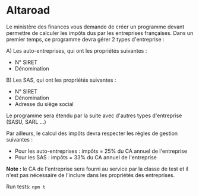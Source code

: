# Altaroad

Le ministère des finances vous demande de créer un programme devant permettre de
calculer les impôts dus par les entreprises françaises.
Dans un premier temps, ce programme devra gérer 2 types d'entreprise :

A) Les auto-entreprises, qui ont les propriétés suivantes :
- N° SIRET
- Dénomination

B) Les SAS, qui ont les propriétés suivantes :
- N° SIRET
- Dénomination
- Adresse du siège social

Le programme sera étendu par la suite avec d'autres types d'entreprise (SASU, SARL ...)

Par ailleurs, le calcul des impôts devra respecter les règles de gestion suivantes :
- Pour les auto-entreprises :
impôts = 25% du CA annuel de l'entreprise
- Pour les SAS :
impôts = 33% du CA annuel de l'entreprise

**Note :** le CA de l'entreprise sera fourni au service par la classe de test et il n'est pas
nécessaire de l'inclure dans les propriétés des entreprises.

Run tests:
``npm t`` 
